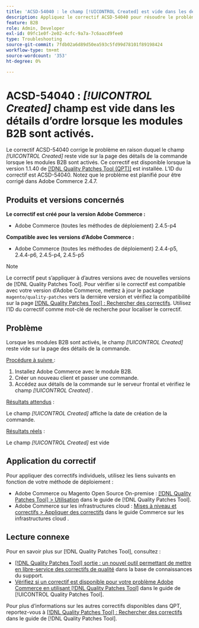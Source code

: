 ```yaml
---
title: 'ACSD-54040 : le champ [!UICONTROL Created] est vide dans les détails d’ordre lorsque les modules B2B sont activés'
description: Appliquez le correctif ACSD-54040 pour résoudre le problème Adobe Commerce où le champ [!UICONTROL Created] est vide sur la page des détails de commande lorsque les modules B2B sont activés.
feature: B2B
role: Admin, Developer
exl-id: 09fc1e0f-2e02-4cfc-9a7a-7c6aacd9fee0
type: Troubleshooting
source-git-commit: 7fdb02a6d89d50ea593c5fd99d78101f89198424
workflow-type: tm+mt
source-wordcount: '353'
ht-degree: 0%

---
```


# ACSD-54040 : *[!UICONTROL Created]* champ est vide dans les détails d’ordre lorsque les modules B2B sont activés.

Le correctif ACSD-54040 corrige le problème en raison duquel le champ *[!UICONTROL Created]* reste vide sur la page des détails de la commande lorsque les modules B2B sont activés. Ce correctif est disponible lorsque la version 1.1.40 de [[!DNL Quality Patches Tool (QPT)]](https://experienceleague.adobe.com/fr/docs/commerce-operations/tools/quality-patches-tool/quality-patches-tool-to-self-serve-quality-patches) est installée. L’ID du correctif est ACSD-54040. Notez que le problème est planifié pour être corrigé dans Adobe Commerce 2.4.7.

## Produits et versions concernés

**Le correctif est créé pour la version Adobe Commerce :**

* Adobe Commerce (toutes les méthodes de déploiement) 2.4.5-p4

**Compatible avec les versions d’Adobe Commerce :**

* Adobe Commerce (toutes les méthodes de déploiement) 2.4.4-p5, 2.4.4-p6, 2.4.5-p4, 2.4.5-p5

>[!NOTE]
>
>Le correctif peut s’appliquer à d’autres versions avec de nouvelles versions de [!DNL Quality Patches Tool]. Pour vérifier si le correctif est compatible avec votre version d’Adobe Commerce, mettez à jour le package `magento/quality-patches` vers la dernière version et vérifiez la compatibilité sur la page [[!DNL Quality Patches Tool] : Rechercher des correctifs](https://experienceleague.adobe.com/tools/commerce-quality-patches/index.html?lang=fr). Utilisez l’ID du correctif comme mot-clé de recherche pour localiser le correctif.

## Problème

Lorsque les modules B2B sont activés, le champ *[!UICONTROL Created]* reste vide sur la page des détails de la commande.

<u>Procédure à suivre </u> :

1. Installez Adobe Commerce avec le module B2B.
1. Créer un nouveau client et passer une commande.
1. Accédez aux détails de la commande sur le serveur frontal et vérifiez le champ *[!UICONTROL Created]* .

<u>Résultats attendus</u> :

Le champ *[!UICONTROL Created]* affiche la date de création de la commande.

<u>Résultats réels</u> :

Le champ *[!UICONTROL Created]* est vide

## Application du correctif

Pour appliquer des correctifs individuels, utilisez les liens suivants en fonction de votre méthode de déploiement :

* Adobe Commerce ou Magento Open Source On-premise : [[!DNL Quality Patches Tool] > Utilisation](/help/tools/quality-patches-tool/usage.md) dans le guide de [!DNL Quality Patches Tool].
* Adobe Commerce sur les infrastructures cloud : [Mises à niveau et correctifs > Appliquer des correctifs](https://experienceleague.adobe.com/docs/commerce-cloud-service/user-guide/develop/upgrade/apply-patches.html?lang=fr) dans le guide Commerce sur les infrastructures cloud .

## Lecture connexe

Pour en savoir plus sur [!DNL Quality Patches Tool], consultez :

* [[!DNL Quality Patches Tool] sortie : un nouvel outil permettant de mettre en libre-service des correctifs de qualité](https://experienceleague.adobe.com/fr/docs/commerce-operations/tools/quality-patches-tool/quality-patches-tool-to-self-serve-quality-patches) dans la base de connaissances du support.
* [Vérifiez si un correctif est disponible pour votre problème Adobe Commerce en utilisant [!DNL Quality Patches Tool]](/help/tools/quality-patches-tool/patches-available-in-qpt/check-patch-for-magento-issue-with-magento-quality-patches.md) dans le guide de [!UICONTROL Quality Patches Tool].


Pour plus d’informations sur les autres correctifs disponibles dans QPT, reportez-vous à [[!DNL Quality Patches Tool] : Rechercher des correctifs](https://experienceleague.adobe.com/tools/commerce-quality-patches/index.html?lang=fr) dans le guide de [!DNL Quality Patches Tool].
